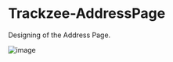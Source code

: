 # Trackzee-AddressPage
Designing of the Address Page. 

![image](https://user-images.githubusercontent.com/55539590/93310372-54974e00-f822-11ea-8e14-e68fd36edf9c.png)




